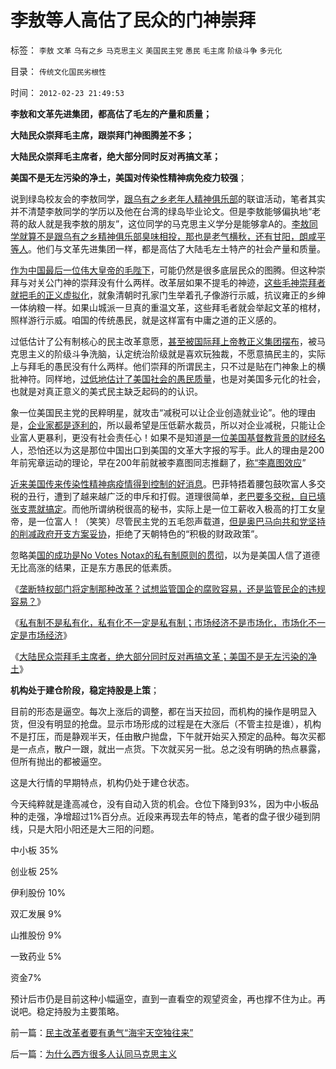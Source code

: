 # 李敖等人高估了民众的门神崇拜

标签： `李敖` `文革` `乌有之乡` `马克思主义` `美国民主党` `愚民` `毛主席` `阶级斗争` `多元化` 

目录： `传统文化国民劣根性`

时间： `2012-02-23 21:49:53`

**李敖和文革先进集团，都高估了毛左的产量和质量；**

**大陆民众崇拜毛主席，跟崇拜门神图腾差不多；**

**大陆民众崇拜毛主席者，绝大部分同时反对再搞文革；**

**美国不是无左污染的净土，美国对传染性精神病免疫力较强**；

说到绿岛校友会的李敖同学，[跟乌有之乡老年人精神俱乐部](../../../2009/8/10/舆论层精神抵抗法.md)的联谊活动，笔者其实并不清楚李敖同学的学历以及他在台湾的绿岛毕业论文。但是李敖能够偏执地“老蒋的敌人就是我李敖的朋友”，这位同学的马克思主义学分是能够拿A的。[李敖同学就算不是跟乌有之乡精神俱乐部臭味相投，那也是老气横秋，还有甘阳，朗咸平等人](../../../2009/7/7/客观看待海外人士看待中国不民主的观点.md)。他们与文革先进集团一样，都是高估了大陆毛左土特产的社会产量和质量。

[作为中国最后一位伟大皇帝的毛陛下](../../../2011/11/11/很多贫民还是认毛主席的.md)，可能仍然是很多底层民众的图腾。但这种崇拜与对关公门神的崇拜没有什么两样。改革层如果不提毛的神迹，[这些毛神崇拜者就把毛的正义虚拟化](../../../2012/1/2/愚民三步曲和三层次的愚民：“文过饰非，虚拟正义，以邻为壑”.md)，就象清朝时孔家门生举着孔子像游行示威，抗议雍正的乡绅一体纳粮一样。如果山城派一旦真的重温文革，这些拜毛者就会举起文革的棺材，照样游行示威。咱国的传统愚民，就是这样富有中庸之道的正义感的。

过低估计了公有制核心的民主改革意愿，[甚至被国际拜上帝教正义集团摆布](../../../2012/2/3/私有制下没有革命的合理性；崇拜西方的国产愚民.md)，被马克思主义的阶级斗争洗脑，认定统治阶级就是喜欢玩独裁，不愿意搞民主的，实际上与拜毛的愚民没有什么两样。他们崇拜的所谓民主，只不过是贴在门神象上的横批神符。同样地，[过低地估计了美国社会的愚民质量](../../../2010/10/17/为什么中国传统文人崇拜洋五毛.md)，也是对美国多元化的社会，也就是对真正意义的美式民主缺乏起码的的认识。

象一位美国民主党的民粹明星，就攻击“减税可以让企业创造就业论”。他的理由是，[企业家都是逐利的](../../../2011/6/17/逐利的资本保证了物美价廉高安全性.md)，所以最希望是压低薪水裁员，所以对企业减税，只能让企业富人更暴利，更没有社会责任心！如果不是知道[是一位美国基督教背景的财经名](../../../2012/2/17/拜上帝教的洋葱头和共产主义传统和保守主义.md)人，恐怕还以为这是那位中国出口到美国的文革大字报的写手。此人的理由是200年前宪章运动的理论，早在200年前就被李嘉图同志推翻了，[称“李嘉图效应](../../../2010/1/25/李嘉图效应，就业和收入萎缩定律.md)”

[近来美国传来传染性精神病疫情得到控制的好消息](../../../2011/11/8/民主是正确的，洗脑就是不可能的.md)。巴菲特捂着腰包鼓吹富人多交税的丑行，遭到了越来越广泛的申斥和打假。道理很简单，[老巴要多交税，自已填张支票就搞定](../../../2011/10/18/NoPrivateNotax！美国茶党和中国乌有之乡.md)。而他所谓纳税很高的秘书，实际上是一位工薪收入极高的打工女皇帝，是一位富人！（笑笑）尽管民主党的五毛怨声载道，[但是奥巴马向共和党坚持的削减政府开支方案妥协](../../../2011/8/11/美元信用非美国信用；向共和党致敬！.md)，拒绝了天朝特色的“积极的财政政策”。

忽略美[国的成功是No Votes Notax的私有制原则的贯彻](../../../2011/10/15/NoPrivateNoFair!没有私有制就没有公平！.md)，以为是美国人信了道德无比高涨的结果，正是东方愚民的低素质。

《[垄断特权部门将定制那种改革？试想监管国企的腐败容易，还是监管民企的违规容易？](../../../2012/2/21/证监会新政又是金融垄断集团定制的改革吗？.md)》

《[私有制不是私有化，私有化不一定是私有制；市场经济不是市场化，市场化不一定是市场经济](../../../2012/2/22/私有制不是私有化，市场经济不是市场化，民主不是选举化.md)》

《[大陆民众崇拜毛主席者，绝大部分同时反对再搞文革；美国不是无左污染的净土](../../../2012/2/23/民主改革者要有勇气“海宇天空独往来”.md)》

**机构处于建仓阶段，稳定持股是上策**；

目前的形态是逼空。每次上涨后的调整，都在当天拉回，而机构的操作是明显入货，但没有明显的抢盘。显示市场形成的过程是在大涨后（不管主拉是谁），机构不是打压，而是静观半天，任由散户抛盘，下午就开始买入预定的品种。每次买都是一点点，散户一跟，就出一点货。下次就买另一批。总之没有明确的热点暴露，但所有抛出的都被逼空。

这是大行情的早期特点，机构仍处于建仓状态。

今天纯粹就是逢高减仓，没有自动入货的机会。仓位下降到93%，因为中小板品种的走强，净增超过1%百分点。近段来再现去年的特点，笔者的盘子很少碰到阴线，只是大阳小阳还是大三阳的问题。

中小板 35%

创业板 25%

伊利股份 10%

双汇发展 9%

山推股份 9%

一致药业 5%

资金7%

预计后市仍是目前这种小幅逼空，直到一直看空的观望资金，再也撑不住为止。再说吧。稳定持股为主要策略。



前一篇：[民主改革者要有勇气“海宇天空独往来”](../../../2012/2/23/民主改革者要有勇气“海宇天空独往来”.md)

后一篇：[为什么西方很多人认同马克思主义](../../../2012/2/24/为什么西方很多人认同马克思主义.md)